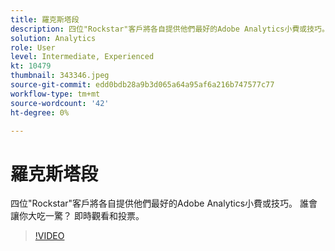 ```yaml
---
title: 羅克斯塔段
description: 四位"Rockstar"客戶將各自提供他們最好的Adobe Analytics小費或技巧。
solution: Analytics
role: User
level: Intermediate, Experienced
kt: 10479
thumbnail: 343346.jpeg
source-git-commit: edd0bdb28a9b3d065a64a95af6a216b747577c77
workflow-type: tm+mt
source-wordcount: '42'
ht-degree: 0%

---
```


# 羅克斯塔段

四位&quot;Rockstar&quot;客戶將各自提供他們最好的Adobe Analytics小費或技巧。 誰會讓你大吃一驚？ 即時觀看和投票。

>[!VIDEO](https://video.tv.adobe.com/v/343346/?quality=12&learn=on)
